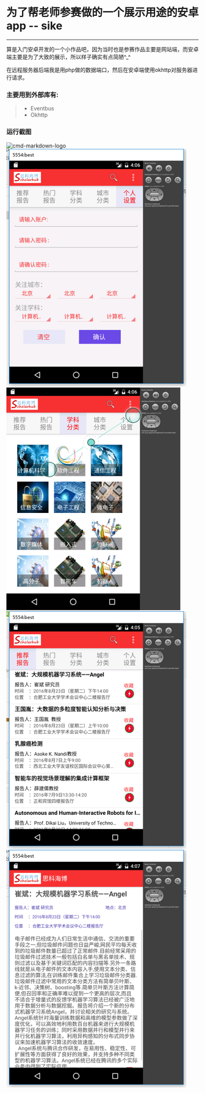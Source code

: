 # 为了帮老师参赛做的一个展示用途的安卓app -- sike

------

算是入门安卓开发的一个小作品吧，因为当时也是参赛作品主要是网站端，而安卓端主要是为了大致的展示，所以样子确实有点简陋^_^

在远程服务器后端我是用php做的数据端口，然后在安卓端使用okhttp对服务器进行请求。

### 主要用到外部库有:

> * Eventbus
> * Okhttp


### 运行截图

![cmd-markdown-logo](https://www.zybuluo.com/static/img/logo.png)
![截图1](./img/1.png)
![截图2](./img/2.png)
![截图3](./img/3.png)
![截图4](./img/4.png)

